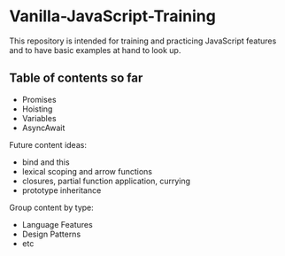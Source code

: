 # Vanilla-JavaScript-Training

This repository is intended for training and practicing
JavaScript features and to have basic examples at hand to 
look up.

## Table of contents so far

* Promises
* Hoisting
* Variables
* AsyncAwait

Future content ideas:
- bind and this
- lexical scoping and arrow functions
- closures, partial function application, currying
- prototype inheritance

Group content by type:
- Language Features 
- Design Patterns
- etc
